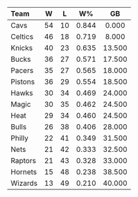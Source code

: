 | Team                             |  W  |  L  |  W%   |   GB   |
|:---------------------------------|:---:|:---:|:-----:|:------:|
| [](/r/clevelandcavs) Cavs        | 54  | 10  | 0.844 | 0.000  |
| [](/r/bostonceltics) Celtics     | 46  | 18  | 0.719 | 8.000  |
| [](/r/nyknicks) Knicks           | 40  | 23  | 0.635 | 13.500 |
| [](/r/mkebucks) Bucks            | 36  | 27  | 0.571 | 17.500 |
| [](/r/pacers) Pacers             | 35  | 27  | 0.565 | 18.000 |
| [](/r/detroitpistons) Pistons    | 36  | 29  | 0.554 | 18.500 |
| [](/r/atlantahawks) Hawks        | 30  | 34  | 0.469 | 24.000 |
| [](/r/orlandomagic) Magic        | 30  | 35  | 0.462 | 24.500 |
| [](/r/heat) Heat                 | 29  | 34  | 0.460 | 24.500 |
| [](/r/chicagobulls) Bulls        | 26  | 38  | 0.406 | 28.000 |
| [](/r/sixers) Philly             | 22  | 41  | 0.349 | 31.500 |
| [](/r/gonets) Nets               | 21  | 42  | 0.333 | 32.500 |
| [](/r/torontoraptors) Raptors    | 21  | 43  | 0.328 | 33.000 |
| [](/r/charlottehornets) Hornets  | 15  | 48  | 0.238 | 38.500 |
| [](/r/washingtonwizards) Wizards | 13  | 49  | 0.210 | 40.000 |